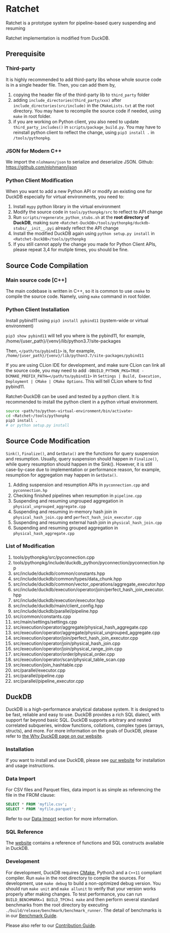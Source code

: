# Ratchet

Ratchet is a prototype system for pipeline-based query suspending and resuming

Ratchet implementation is modified from DuckDB.

## Prerequisite

### Third-party

It is highly recommended to add third-party libs whose whole source code is in a single header file. Then, you can add them by,

1. copying the header file of the third-party lib to `third_party` folder
2. adding `include_directories(third_party/xxx)` after `include_directories(src/include)` in the `CMakeLists.txt` at the root directory. You may have to recompile the source code if needed, using `make` in root folder.
3. if you are working on Python client, you also need to update `third_party_includes()` in `scripts/package_build.py`. You may have to reinstall python client to reflect the change, using `pip3 install .` in `/tools/pythonpkg`.

### JSON for Modern C++

We import the `nlohmann/json` to serialize and deserialize JSON. Github: https://github.com/nlohmann/json

### Python Client Modification

When you want to add a new Python API or modify an existing one for DuckDB especially for virtual environments, you need to:
1. Install `mypy` python library in the virtual environment
2. Modify the source code in `tools/pythonpkg/src` to reflect to API change
3. Run `scripts/regenerate_python_stubs.sh` at the **root directory of DuckDB**, making sure `<Ratchet-DuckDB>/tools/pythonpkg/duckdb-stubs/__init__.pyi` already reflect the API change
4. Install the modified DuckDB again using `python setup.py install` in `<Ratchet-DuckDB>/tools/pythonpkg`
5. If you still cannot apply the change you made for Python Client APIs, please repeat 3,4 for mutiple times, you should be fine.

## Source Code Compilation

### Main source code [C++]

The main codebase is written in C++, so it is common to use `cmake` to compile the source code. Namely, using `make` command in root folder.

### Python Client Installation

Install pybind11 using `pip3 install pybind11` (system-wide or virtual environment)

`pip3 show pybind11` will tell you where is the pybind11, for example, /home/{user_path}/{venv}/lib/python3.7/site-packages

Then, `</path/to/pybind11>` is, for example, `/home/{user_path}/{venv}/lib/python3.7/site-packages/pybind11`

If you are using CLion IDE for development, and make sure CLion can link all the source code, you may need to add `-DBUILD_PYTHON_PKG=TRUE -DCMAKE_PREFIX_PATH=</path/to/pybind11>` in `Settings | Build, Execution, Deployment | CMake | CMake Options`. This will tell CLion where to find pybind11.

Ratchet-DuckDB can be used and tested by a python client. It is recommended to install the python client in a python virtual environment.

```bash
source <path/to/python-virtual-environment/bin/activate>
cd <Ratchet>/tools/pythonpkg 
pip3 install . 
# or python setup.py install
```

## Source Code Modification

`Sink()`, `Finalize()`, and `GetData()` are the functions for query suspension and resumption. Usually, query suspension should happen in `Finalize()`, while query resumption should happen in the Sink(). However, it is still case-by-case due to implementation or performance reason, for example, resumption for aggregation may happen in `GetData()`.

1. Adding suspension and resumption APIs in `pyconnection.cpp` and `pyconnection.hp`
2. Checking finished pipelines when resumption in `pipeline.cpp`
3. Suspending and resuming ungrouped aggregation in `physical_ungrouped_aggregate.cpp`
4. Suspending and resuming in-memory hash join in `physical_hash_join.cpp` and `perfect_hash_join_executor.cpp`
5. Suspending and resuming external hash join in `physical_hash_join.cpp`
6. Suspending and resuming grouped aggregation in `physical_hash_aggregate.cpp`

### List of Modification

1. tools/pythonpkg/src/pyconnection.cpp
2. tools/pythonpkg/include/duckdb_python/pyconnection/pyconnection.hpp
3. src/include/duckdb/common/constants.hpp
4. src/include/duckdb/common/types/data_chunk.hpp
5. src/include/duckdb/common/vector_operations/aggregate_executor.hpp
6. src/include/duckdb/execution/operator/join/perfect_hash_join_executor.hpp
7. src/include/duckdb/execution/executor.hpp
8. src/include/duckdb/main/client_config.hpp
9. src/include/duckdb/parallel/pipeline.hpp
10. src/common/constants.cpp 
11. src/main/settings/settings.cpp
12. src/execution/operator/aggregate/physical_hash_aggregate.cpp
13. src/execution/operator/aggregate/physical_ungrouped_aggregate.cpp
14. src/execution/operator/join/perfect_hash_join_executor.cpp
15. src/execution/operator/join/physical_hash_join.cpp
16. src/execution/operator/join/physical_range_join.cpp
17. src/execution/operator/order/physical_order.cpp
18. src/execution/operator/scan/physical_table_scan.cpp
19. src/execution/join_hashtable.cpp
20. src/parallel/executor.cpp
21. src/parallel/pipeline.cpp
22. src/parallel/pipeline_executor.cpp

## DuckDB
DuckDB is a high-performance analytical database system. It is designed to be fast, reliable and easy to use. DuckDB provides a rich SQL dialect, with support far beyond basic SQL. DuckDB supports arbitrary and nested correlated subqueries, window functions, collations, complex types (arrays, structs), and more. For more information on the goals of DuckDB, please refer to [the Why DuckDB page on our website](https://duckdb.org/why_duckdb).

### Installation
If you want to install and use DuckDB, please see [our website](https://www.duckdb.org) for installation and usage instructions.

### Data Import
For CSV files and Parquet files, data import is as simple as referencing the file in the FROM clause:

```sql
SELECT * FROM 'myfile.csv';
SELECT * FROM 'myfile.parquet';
```

Refer to our [Data Import](https://duckdb.org/docs/data/overview) section for more information.

### SQL Reference
The [website](https://duckdb.org/docs/sql/introduction) contains a reference of functions and SQL constructs available in DuckDB.

### Development
For development, DuckDB requires [CMake](https://cmake.org), Python3 and a `C++11` compliant compiler. Run `make` in the root directory to compile the sources. For development, use `make debug` to build a non-optimized debug version. You should run `make unit` and `make allunit` to verify that your version works properly after making changes. To test performance, you can run `BUILD_BENCHMARK=1 BUILD_TPCH=1 make` and then perform several standard benchmarks from the root directory by executing `./build/release/benchmark/benchmark_runner`. The detail of benchmarks is in our [Benchmark Guide](benchmark/README.md).

Please also refer to our [Contribution Guide](CONTRIBUTING.md).
